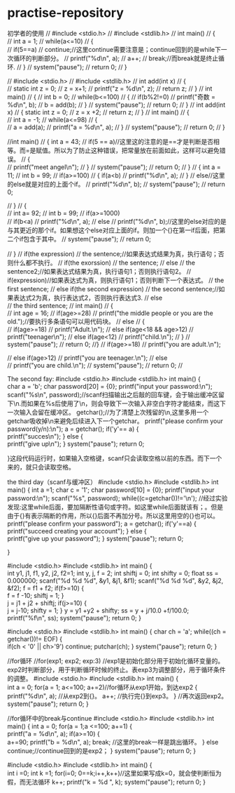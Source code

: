 # practise-repository
初学者的使用
// #include <stdio.h>
// #include <stdlib.h>
// int main()
// {   
//     int a = 1;
//     while(a<=10)
//     {   
//         if(5==a)
//             continue;//这里continue需要注意是；continue回到的是while下一次循环的判断部分。
//         printf("%d\n", a);
//         a++;
//         break;//而break就是终止循环.
//     }
//     system("pause");
//     return 0;
// }





// #include <stdio.h>
// #include <stdlib.h>
// int add(int x)
// {   
//     static int z = 0;
//     z = x+1;
//     printf("z = %d\n", z);
//     return z;
// }
// int main()
// {
//     int b = 0;
//     while(b<=100)
//     {
//         if(b%2!=0)
//             printf("奇数 = %d\n", b);
//         b = add(b);
//     }
//     system("pause");
//     return 0;
// }
// int add(int x)
// {   static int z = 0;
//     z = x +2;
//     return z;
// }
// int main()
// {   
//     int a = -1;
//     while(a<=98)
//     {   
//         a = add(a);
//         printf("a = %d\n", a);
//     }
//     system("pause");
//     return 0;
// }



//int main()
// {   int a = 43;
//     if(5 == a)//这里这的注意的是==才是判断是否相等。而=是赋值。所以为了防止这种错误，把常量放在前面如此，这样可以避免错误。
//     {   
//         printf("meet angel\n");
//     }
//     system("pause");
//     return 0;
// }
// {   int a = 11;
//     int b = 99;
//     if(a>=100)
//     {   if(a<b)
//         printf("%d\n", a);
//     }
//     else//这里的else就是对应的上面个if。
//     printf("%d\n", b);
//     system("pause");
//     return 0;

// }
// {   
//     int a= 92;
//     int b = 99;
//     if(a>=1000)  
//         if(b<a)
//         printf("%d\n", a);
//         else
//             printf("%d\n", b);//这里的else对应的是与其更近的那个if。如果想这个else对应上面的if。则加一个{}在第一if后面，把第二个if包含于其中。
//     system("pause");
//     return 0;

// }
// if(the expression)
//     the sentence;//如果表达式结果为真，执行语句；否则什么都不执行。
// if(the exorssion)
//     the sentence;
// else
//     the sentence2;//如果表达式结果为真，执行语句1；否则执行语句2。
// if(expression)//如果表达式为真，则执行语句1；否则判断下一个表达式。
//     the first sentence;
// else if(the second expression)
//     the second sentence;//如果表达式2为真，执行表达式2，否则执行表达式3.
// else   
//     the third sentence;
// int main()
// {   
//     int age = 16;
//     if(age>=28)
//         printf("the middle people or you are the old.");//要执行多条语句可以用代码块。
//     else
//     {   
//         if(age>=18)
//             printf("Adult.\n");
//         else if(age<18 && age>12)
//             printf("teenager\n");
//         else if(age<12)
//             printf("child.\n");
//     }
//     system("pause");
//     return 0;
//}
//     if(age>=18)
//         printf("you are adult.\n");
        
//     else if(age>12)
//         printf("you are teenager.\n");
//     else    
//         printf("you are child.\n");
//     system("pause");
//     return 0;
//



The second fay:
#include <stdio.h>
#include <stdlib.h>
 int main()
 {   
     char a = 'b';
     char password[20] = {0};
     printf("input your password:\n");
     scanf("%s\n", password);//scanf扫描输出之后敲的回车键，会于输出缓冲区留下\n.而如果在%s后使用了\n，则会导致下一次输入非空白字符才能结束，而这下一次输入会留在缓冲区。
     getchar();//为了清楚上次残留的\n,这里多用一个getchar吸收掉\n来避免后续进入下一个getchar。
     printf("please confirm your password(y/n):\n");
     a = getchar();
     if('y'== a)
     {  
        printf("succes\n");
     }
     else
     {  
        printf("give up\n");
     }
     system("pause");
     return 0;

 }这段代码运行时，如果输入空格键，scanf只会读取空格以前的东西。而下一个来的，就只会读取空格。


the third day（scanf与缓冲区）
#include <stdio.h>
#include <stdlib.h>
int main()
{  int a =1;
   char c = '1';
   char password[10] = {0};
   printf("input your password:\n");
   scanf("%s", password);
   while((c=getchar())!='\n');    //经过实验发现:这里while后面，要加隔断性语句或字符。如这里while后面就该有；。但是由于{}有表示隔断的作用，所以{}后面不再加分号。所以这里用空的{}也可以。
   printf("please confirm your password");
   a = getchar();
   if('y'==a)
   {  
      printf("succeed creating your account");
   }
   else
   {  
      printf("give up your password");
   }
   system("pause");
   return 0;

}


#include <stdio.h>
#include <stdlib.h>
int main()
{   
    int y1, j1, f1, y2, j2, f2=1;
    int y, j, f = 2;
    int shiftj = 0;
    int shifty = 0;
    float ss = 0.000000;
    scanf("%d %d %d", &y1, &j1, &f1);
    scanf("%d %d %d", &y2, &j2, &f2);
    f = f1 + f2;
    if(f>=10)
    {   
        f = f -10;
        shiftj = 1;
    }    
    j = j1 + j2 + shiftj;
    if(j>=10)
    {   
        j = j-10;
        shifty = 1;
    }
    y = y1 +y2 + shifty;
    ss = y + j/10.0 +f/100.0;
    printf("%f\n", ss);
    system("pause");
    return 0;
}



#include <stdio.h>
#include <stdlib.h>
int main()
{   char ch = 'a';
    while((ch = getchar())!= EOF)
    {   
        if(ch < '0' || ch>'9')
            continue;
            putchar(ch);
    }
    system("pause");
    return 0;
}


//for循环
//for(exp1; exp2; exp:3)
//exp1是初始化部分用于初始化循环变量的。exp2时判断部分，用于判断循环时候的终止。表exp3为调整部分，用于循环条件的调整。
#include <stdio.h>
#include <stdlib.h>
int main()
{   
    int a = 0;
    for(a = 1; a<=100; a+=2)//for循环从exp1开始，到达exp2
    {   
        printf("%d\n", a);  //从exp2到{}。
        a++;                //执行完{}到exp3。
    }                       //再次返回exp2。
    system("pause");
    return 0;
}

//for循环中的break与continue
#include <stdio.h>
#include <stdlib.h>
int main()
{   int a = 0;
    for(a = 1;a <=100; a+=1)
    {   
        printf("a = %d\n", a);
        if(a>=10)
        {   
            a+=90;
            printf("b = %d\n", a);
            break;  //这里的break一样是跳出循环。
        }
        else         
            continue;//continue回到的是exp2；
    }
    system("pause");
    return 0;
}


#include <stdio.h>
#include <stdlib.h>
int main()
{   
    int i =0;
    int k =1;
    for(i=0; 0==k;i++,k++)//这里如果写成k=0，就会使判断恒为假，而无法循环
    k++;
    printf("k = %d ", k);
    system("pause");
    return 0;
}






